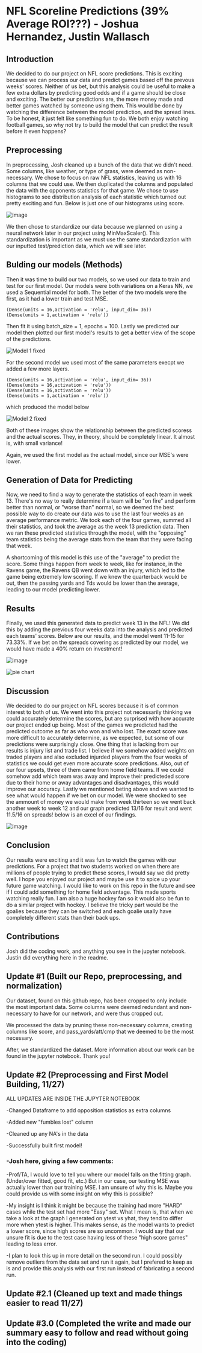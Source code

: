 # NFL Scoreline Predictions (39% Average ROI???) - Joshua Hernandez, Justin Wallasch

## Introduction

We decided to do our project on NFL score predictions. This is exciting because we can process our data and predict games based off the prevous weeks' scores. Neither of us bet, but this analysis could be useful to make a few extra dollars by predicting good odds and if a game should be close and exciting. The better our predictions are, the more money made and better games watched by someone using them. This would be done by watching the difference between the model prediction, and the spread lines. 
To be honest, it just felt like something fun to do. We both enjoy watching football games, so why not try to build the model that can predict the result before it even happens?

## Preprocessing

In preprocessing, Josh cleaned up a bunch of the data that we didn't need. Some columns, like weather, or type of grass, were deemed as non-necessary. We chose to focus on raw NFL statistics, leaving us with 16 columns that we could use. We then duplicated the columns and populated the data with the opponents statistics for that game.
We chose to use histograms to see distribution analysis of each statistic which turned out pretty exciting and fun. Below is just one of our histograms using score.

![image](https://user-images.githubusercontent.com/97709241/206362477-54fe2aaa-6ea6-4a2c-952d-74d004260290.png)


We then chose to standardize our data because we planned on using a neural network later in our project using MinMaxScaler(). This standardization is important as we must use the same standardization with our inputted test/prediction data, which we will see later.


## Bulding our models (Methods)

Then it was time to build our two models, so we used our data to train and test for our first model. Our models were both variations on a Keras NN, we used a Sequential model for both. The better of the two models were the first, as it had a lower train and test MSE.
```
(Dense(units = 16,activation = 'relu', input_dim= 36))
(Dense(units = 1,activation = 'relu'))
```
Then fit it using batch_size = 1, epochs = 100. Lastly we predicted our model then plotted our first model's results to get a better view of the scope of the predictions.

![Model 1 fixed](https://user-images.githubusercontent.com/97709241/206352506-0e62d7ae-cefd-45dc-a3ee-0a424a9a700c.PNG)

For the second model we used most of the same parameters execpt we added a few more layers.

```
(Dense(units = 16,activation = 'relu', input_dim= 36))
(Dense(units = 16,activation = 'relu'))
(Dense(units = 16,activation = 'relu'))
(Dense(units = 1,activation = 'relu'))
```

which produced the model below

![Model 2 fixed](https://user-images.githubusercontent.com/97709241/206352624-07c8c7d9-c1ed-42f9-b065-437be1973ef6.PNG)

Both of these images show the relationship between the predicted scoress and the actual scores. They, in theory, should be completely linear. It almost is, with small variance!

Again, we used the first model as the actual model, since our MSE's were lower. 

## Generation of Data for Predicting
Now, we need to find a way to generate the statistics of each team in week 13. There's no way to really determine if a team will be "on fire" and perform better than normal, or "worse than" normal, so we deemed the best possible way to do create our data was to use the last four weeks as an average performance metric. We took each of the four games, summed all their statistics, and took the average as the week 13 prediction data. Then we ran these predicted statistics through the model, with the "opposing" team statistics being the average stats from the team that they were facing that week.

A shortcoming of this model is this use of the "average" to predict the score. Some things happen from week to week, like for instance, in the Ravens game, the Ravens QB went down with an injury, which led to the game being extremely low scoring. If we knew the quarterback would be out, then the passing yards and Tds would be lower than the average, leading to our model predicting lower.

## Results

Finally, we used this generated data to predict week 13 in the NFL! We did this by adding the previous four weeks data into the analysis and predicted each teams' scores. Below are our results, and the model went 11-15 for 73.33%. If we bet on the spreads covering as predicted by our model, we would have made a 40% return on investment!

![image](https://user-images.githubusercontent.com/97709241/206362195-72ab0881-ba68-4c9f-9d89-74c27fe19a4f.png)

![pie chart](https://user-images.githubusercontent.com/97709241/206355137-98f47b88-caa5-4c96-a930-15c1c91b4b17.PNG)




## Discussion

We decided to do our project on NFL scores because it is of common interest to both of us. We went into this project not necessarily thinking we could accurately determine the scores, but are surprised with how accurate our project ended up being. Most of the games we predicted had the predicted outcome as far as who won and who lost. The exact score was more difficult to accurately determine, as we expected, but some of our predictions were surprisingly close. One thing that is lacking from our results is injury list and trade list. I believe if we somehow added weights on traded players and also excluded injurded players from the four weeks of statistics we could get even more accurate score predictions. Also, out of our four upsets, three of them came from home field teams. If we could somehow add which team was away and improve their predicteded score due to their home or away advantages and disadvantages, this would improve our accuracy. Lastly we mentioned beting above and we wanted to see what would happen if we bet on our model. We were shocked to see the ammount of money we would make from week thirteen so we went back another week to week 12 and our graph predicted 13/16 for result and went 11.5/16 on spreads! below is an excel of our findings.

![image](https://user-images.githubusercontent.com/97709241/206362220-08c224a5-a758-45f6-b131-a59a0261f9fc.png)

## Conclusion

Our results were exciting and it was fun to watch the games with our predictions. For a project that two students worked on when there are millions of people trying to predict these scores, I would say we did pretty well. I hope you enjoyed our project and maybe use it to spice up your future game watching. I would like to work on this repo in the future and see if I could add something for home field advantage. This made sports watching really fun. I am also a huge hockey fan so it would also be fun to do a similar project with hockey. I believe the tricky part would be the goalies because they can be switched and each goalie usally have completely different stats than their back ups.

## Contributions

Josh did the coding work, and anything you see in the jupyter notebook. Justin did everything here in the readme.

## Update #1 (Built our Repo, preprocessing, and normalization)

Our dataset, found on this github repo, has been cropped to only include the most important data. Some columns were deemed redundant and non-necessary to have for our network, and were thus cropped out. 

We processed the data by pruning these non-necessary columns, creating columns like score, and pass_yards/att/cmp that we deemed to be the most necessary.

After, we standardized the dataset. More information about our work can be found in the jupyter notebook. Thank you!

## Update #2 (Preprocessing and First Model Building, 11/27) 

ALL UPDATES ARE INSIDE THE JUPYTER NOTEBOOK

-Changed Dataframe to add opposition statistics as extra columns

-Added new "fumbles lost" column

-Cleaned up any NA's in the data

-Successfully built first model!

### -Josh here, giving a few comments:

-Prof/TA, I would love to tell you where our model falls on the fitting graph. (Under/over fitted, good fit, etc.) But in our case, our testing MSE was actually lower than our training MSE. I am unsure of why this is. Maybe you could provide us with some insight on why this is possible? 

-My insight is I think it might be because the training had more "HARD" cases while the test set had more "Easy" set. What I mean is, that when we take a look at the graph I generated on ytest vs yhat, they tend to differ more when ytest is higher. This makes sense, as the model wants to predict a lower score, since high scores are so uncommon. I would say that our unsure fit is due to the test case having less of these "high score games" leading to less error. 

-I plan to look this up in more detail on the second run. I could possibly remove outliers from the data set and run it again, but I prefered to keep as is and provide this analysis with our first run instead of fabricating a second run.

## Update #2.1 (Cleaned up text and made things easier to read 11/27)

## Update #3.0 (Completed the write and made our summary easy to follow and read without going into the coding)

